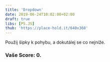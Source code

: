 ```yaml
---
title: 'Dropdown'
date: 2019-06-24T10:02:00+02:00
draft: true
libs: [P5.JS]
thub: 'https://place-hold.it/640x360'
---
```


Použij šipky k pohybu, a dokutálej se co nejníže.

<h3>
Vaše Score: <span id="score">0</span>.
</h3>

<script language="javascript" type="text/javascript" src="sketch.js"></script>
<script language="javascript" type="text/javascript" src="ball.js"></script>
<script language="javascript" type="text/javascript" src="grass.js"></script>
